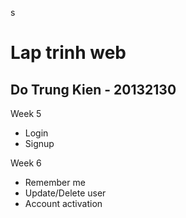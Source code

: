 s
# Lap trinh web
## Do Trung Kien - 20132130

Week 5
* Login
* Signup

Week 6
* Remember me
* Update/Delete user
* Account activation
